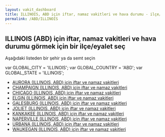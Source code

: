 ```yaml
---
layout: vakit_dashboard
title: ILLINOIS, ABD için iftar, namaz vakitleri ve hava durumu - ilçe/eyalet seç
permalink: /ABD/ILLINOIS
---
```


## ILLINOIS (ABD) için iftar, namaz vakitleri ve hava durumu  görmek için bir ilçe/eyalet seç

Aşağıdaki listeden bir şehir ya da semt seçin



  var GLOBAL_CITY = 'ILLINOIS';
  var GLOBAL_COUNTRY = 'ABD';
  var GLOBAL_STATE = 'ILLINOIS';
* [AURORA (ILLINOIS, ABD) için iftar ve namaz vakitleri](/ABD/ILLINOIS/AURORA)
* [CHAMPAIGN (ILLINOIS, ABD) için iftar ve namaz vakitleri](/ABD/ILLINOIS/CHAMPAIGN)
* [CHICAGO (ILLINOIS, ABD) için iftar ve namaz vakitleri](/ABD/ILLINOIS/CHICAGO)
* [ELGIN (ILLINOIS, ABD) için iftar ve namaz vakitleri](/ABD/ILLINOIS/ELGIN)
* [GALESBURG (ILLINOIS, ABD) için iftar ve namaz vakitleri](/ABD/ILLINOIS/GALESBURG)
* [JOLIET (ILLINOIS, ABD) için iftar ve namaz vakitleri](/ABD/ILLINOIS/JOLIET)
* [KANKAKEE (ILLINOIS, ABD) için iftar ve namaz vakitleri](/ABD/ILLINOIS/KANKAKEE)
* [NAPERVILLE (ILLINOIS, ABD) için iftar ve namaz vakitleri](/ABD/ILLINOIS/NAPERVILLE)
* [URBANA (ILLINOIS, ABD) için iftar ve namaz vakitleri](/ABD/ILLINOIS/URBANA)
* [WAUKEGAN (ILLINOIS, ABD) için iftar ve namaz vakitleri](/ABD/ILLINOIS/WAUKEGAN)
</script>
<script type="text/javascript">